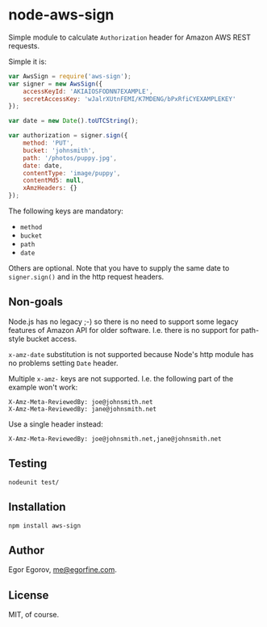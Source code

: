 # node-aws-sign

Simple module to calculate `Authorization` header for Amazon AWS REST requests.

Simple it is: 
	
```javascript
var AwsSign = require('aws-sign');
var signer = new AwsSign({ 
	accessKeyId: 'AKIAIOSFODNN7EXAMPLE',
	secretAccessKey: 'wJalrXUtnFEMI/K7MDENG/bPxRfiCYEXAMPLEKEY'
});

var date = new Date().toUTCString();

var authorization = signer.sign({
	method: 'PUT', 
	bucket: 'johnsmith', 
	path: '/photos/puppy.jpg',  
	date: date,
	contentType: 'image/puppy',
	contentMd5: null, 
	xAmzHeaders: {}
});
```
	
The following keys are mandatory: 

* `method`
* `bucket`
* `path`
* `date`

Others are optional. Note that you have to supply the same date to `signer.sign()` and in the http request headers. 

## Non-goals

Node.js has no legacy ;-) so there is no need to support some legacy features of Amazon API for older software. I.e. there is no support for path-style bucket access.

`x-amz-date` substitution is not supported because Node's http module has no problems setting `Date` header.

Multiple `x-amz-` keys are not supported. I.e. the following part of the example won't work: 

	X-Amz-Meta-ReviewedBy: joe@johnsmith.net
	X-Amz-Meta-ReviewedBy: jane@johnsmith.net

Use a single header instead: 

	X-Amz-Meta-ReviewedBy: joe@johnsmith.net,jane@johnsmith.net

## Testing

	nodeunit test/
	
## Installation

	npm install aws-sign

## Author

Egor Egorov, me@egorfine.com.

## License

MIT, of course. 
